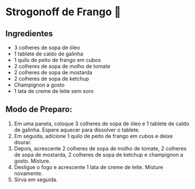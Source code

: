 # Strogonoff de Frango :chicken:

## Ingredientes



- 3 colheres de sopa de óleo
- 1 tablete de caldo de galinha
- 1 quilo de peito de frango em cubos
- 2 colheres de sopa de molho de tomate
- 2 colheres de sopa de mostarda
- 2 colheres de sopa de ketchup
-  Champignon a gosto
- 1 lata de creme de leite sem soro

## Modo de Preparo:



 

1. Em uma panela, coloque 3 colheres de sopa de óleo e 1 tablete de caldo de galinha. Espere aquecer para dissolver o tablete. 
2.   Em seguida, adicione 1 quilo de peito de frango em cubos e deixe dourar. 
3.   Depois, acrescente 2 colheres de sopa de molho de tomate, 2 colheres de sopa de mostarda, 2 colheres de sopa de ketchup e champignon a gosto. Misture. 
4.   Desligue o fogo e acrescente 1 lata de creme de leite. Misture novamente. 
5.   Sirva em seguida. 